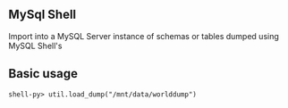 ## MySql Shell
Import into a MySQL Server instance of schemas or tables dumped using MySQL Shell's

## Basic usage
`shell-py> util.load_dump("/mnt/data/worlddump")`